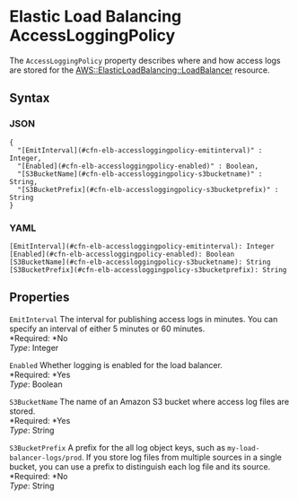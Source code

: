 # Elastic Load Balancing AccessLoggingPolicy<a name="aws-properties-ec2-elb-accessloggingpolicy"></a>

The `AccessLoggingPolicy` property describes where and how access logs are stored for the [AWS::ElasticLoadBalancing::LoadBalancer](aws-properties-ec2-elb.md) resource\.

## Syntax<a name="w3ab2c21c14d804b5"></a>

### JSON<a name="aws-properties-ec2-elb-accessloggingpolicy-syntax.json"></a>

```
{
  "[EmitInterval](#cfn-elb-accessloggingpolicy-emitinterval)" : Integer,
  "[Enabled](#cfn-elb-accessloggingpolicy-enabled)" : Boolean,
  "[S3BucketName](#cfn-elb-accessloggingpolicy-s3bucketname)" : String,
  "[S3BucketPrefix](#cfn-elb-accessloggingpolicy-s3bucketprefix)" : String
}
```

### YAML<a name="aws-properties-ec2-elb-accessloggingpolicy-syntax.yaml"></a>

```
[EmitInterval](#cfn-elb-accessloggingpolicy-emitinterval): Integer
[Enabled](#cfn-elb-accessloggingpolicy-enabled): Boolean
[S3BucketName](#cfn-elb-accessloggingpolicy-s3bucketname): String
[S3BucketPrefix](#cfn-elb-accessloggingpolicy-s3bucketprefix): String
```

## Properties<a name="w3ab2c21c14d804b7"></a>

`EmitInterval`  <a name="cfn-elb-accessloggingpolicy-emitinterval"></a>
The interval for publishing access logs in minutes\. You can specify an interval of either 5 minutes or 60 minutes\.  
*Required: *No  
*Type*: Integer

`Enabled`  <a name="cfn-elb-accessloggingpolicy-enabled"></a>
Whether logging is enabled for the load balancer\.  
*Required: *Yes  
*Type*: Boolean

`S3BucketName`  <a name="cfn-elb-accessloggingpolicy-s3bucketname"></a>
The name of an Amazon S3 bucket where access log files are stored\.  
*Required: *Yes  
*Type*: String

`S3BucketPrefix`  <a name="cfn-elb-accessloggingpolicy-s3bucketprefix"></a>
A prefix for the all log object keys, such as `my-load-balancer-logs/prod`\. If you store log files from multiple sources in a single bucket, you can use a prefix to distinguish each log file and its source\.  
*Required: *No  
*Type*: String